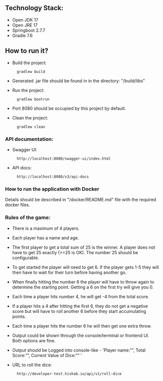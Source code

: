 ## Technology Stack:

* Open JDK 17
* Open JRE 17
* Springboot 2.7.7
* Gradle 7.6

## How to run it?

* Build the project:
        
        gradlew build
* Generated .jar file should be found in in the directory: "/build/libs"
* Run the project:

        gradlew bootrun
* Port 8080 should be occupied by this project by default.
* Clean the project:

        gradlew clean

### API documentation:

* Swagger UI:

        http://localhost:8080/swagger-ui/index.html
* API docs:

        http://localhost:8080/v3/api-docs


### How to run the application with Docker

Details should be described in "/docker/README.md" file with the required docker files.

### Rules of the game:

* There is a maximum of 4 players.
* Each player has a name and age.
* The first player to get a total sum of 25 is the winner. A player does not have to
get 25 exactly (>=25 is OK). The number 25 should be configurable.
* To get started the player will need to get 6. If the player gets 1-5 they will then
have to wait for their turn before having another go.
* When finally hitting the number 6 the player will have to throw again to determine
the starting point. Getting a 6 on the first try will give you 0.
* Each time a player hits number 4, he will get -4 from the total score.
* If a player hits a 4 after hitting the first 6, they do not get a negative score but will
have to roll another 6 before they start accumulating points.
* Each time a player hits the number 6 he will then get one extra throw.
* Output could be shown through the console/terminal or frontend UI. Both options are fine.
* Output should be Logged into console-like - 'Player name:””, Total
  Score:””, Current Value of Dice:”” '
* URL to roll the dice:

        http://developer-test.hishab.io/api/v1/roll-dice

